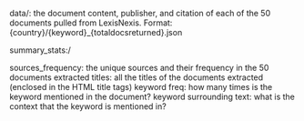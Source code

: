 data/: the document content, publisher, and citation of each of the 50 documents pulled from LexisNexis. Format: {country}/{keyword}_{totaldocsreturned}.json


summary_stats:/

sources_frequency: the unique sources and their frequency in the 50 documents extracted
titles: all the titles of the documents extracted (enclosed in the HTML title tags)
keyword freq: how many times is the keyword mentioned in the document? 
keyword surrounding text: what is the context that the keyword is mentioned in? 